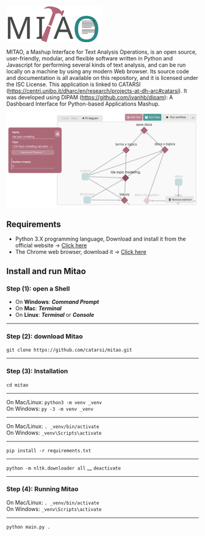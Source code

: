 <img src="doc/mitao_v2.svg" alt="logo" width="250"/>

MITAO, a Mashup Interface for Text Analysis Operations, is an open source, user-friendly, modular, and flexible software written in Python and Javascript for performing several kinds of text analysis, and can be run locally on a machine by using any modern Web browser. Its source code and documentation is all available on this repository, and it is licensed under the ISC License.
This application is linked to CATARSI (https://centri.unibo.it/dharc/en/research/projects-at-dh-arc#catarsi). It was developed using DIPAM  (https://github.com/ivanhb/dipam): A Dashboard Interface for Python-based Applications Mashup.

<img src="doc/main_screen.png" alt="screen"/>

## Requirements
* Python 3.X programming language, Download and install it from the official website -> [Click here](https://www.python.org/downloads/)
* The Chrome web browser, download it -> [Click here](https://www.google.com/intl/en/chrome/)

## Install and run Mitao

### Step (1): open a Shell
* On **Windows**: **_Command Prompt_**
* On **Mac**: **_Terminal_**
* On **Linux**: **_Terminal_** or **_Console_**

---

### Step (2): download Mitao
```git clone https://github.com/catarsi/mitao.git```   

---

### Step (3): Installation

```cd mitao```   
___

On Mac/Linux: ```python3 -m venv _venv```  
On Windows: ```py -3 -m venv _venv```
___

On Mac/Linux: ```. _venv/bin/activate```  
On Windows: ```_venv\Scripts\activate```
___

```pip install -r requirements.txt```  
___
```python -m nltk.downloader all```
__
```deactivate```


---

### Step (4): Running Mitao

On Mac/Linux: ```. _venv/bin/activate```  
On Windows: ```_venv\Scripts\activate```
___
```python main.py .```
